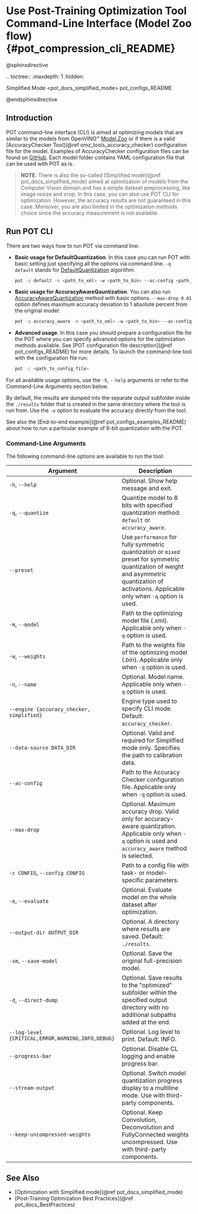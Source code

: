 # Use Post-Training Optimization Tool Command-Line Interface (Model Zoo flow){#pot_compression_cli_README}

@sphinxdirective

.. toctree::
   :maxdepth: 1
   :hidden:
   
   Simplified Mode <pot_docs_simplified_mode>
   pot_configs_README

@endsphinxdirective

## Introduction

POT command-line interface (CLI) is aimed at optimizing models that are similar to the models from OpenVINO&trade; [Model Zoo](https://github.com/openvinotoolkit/open_model_zoo) or if there is a valid [AccuracyChecker Tool](@ref omz_tools_accuracy_checker) configuration file for the model. Examples of AccuracyChecker configuration files can be found on [GitHub](https://github.com/openvinotoolkit/open_model_zoo/tree/master/models/public). Each model folder contains YAML configuration file that can be used with POT as is.

> **NOTE**: There is also the so-called [Simplified mode](@ref pot_docs_simplified_mode) aimed at optimizatoin of models from the Computer Vision domain and has a simple dataset preprocessing, like image resize and crop. In this case, you can also use POT CLI for optimization. However, the accuracy results are not guaranteed in this case. Moreover, you are also limited in the optimization methods choice since the accuracy measurement is not available.
 

## Run POT CLI 
There are two ways how to run POT via command line:

- **Basic usage for DefaultQuantization**. In this case you can run POT with basic setting just specifying all the options via command line. `-q default` stands for [DefaultQuantization](../openvino/tools/pot/algorithms/quantization/default/README.md) algorithm:
   ```sh
   pot -q default -m <path_to_xml> -w <path_to_bin> --ac-config <path_to_AC_config_yml>
   ```
- **Basic usage for AccuracyAwareQauntization**. You can also run [AccuracyAwareQuantization](../openvino/tools/pot/algorithms/quantization/accuracy_aware/README.md) method with basic options. `--max-drop 0.01` option defines maximum accuracy deviation to 1 absolute percent from the original model:
   ```sh
   pot -q accuracy_aware -m <path_to_xml> -w <path_to_bin> --ac-config <path_to_AC_config_yml> --max-drop 0.01
   ```
- **Advanced usage**. In this case you should prepare a configuration file for the POT where you can specify advanced options for the optimization
methods available. See [POT configuration file description](@ref pot_configs_README) for more details. 
To launch the command-line tool with the configuration file run:
   ```sh
   pot -c <path_to_config_file>
   ```
For all available usage options, use the `-h`, `--help` arguments or refer to the Command-Line Arguments section below.  

By default, the results are dumped into the separate output subfolder inside the `./results` folder that is created 
in the same directory where the tool is run from. Use the `-e` option to evaluate the accuracy directly from the tool.

See also the [End-to-end example](@ref pot_configs_examples_README) about how to run a particular example of 8-bit
quantization with the POT.

### Command-Line Arguments

The following command-line options are available to run the tool: 

| Argument                                          | Description                                             |
| ------------------------------------------------- | ------------------------------------------------------- |
| `-h`, `--help`                                    | Optional. Show help message and exit. |
| `-q`, `--quantize`                                | Quantize model to 8 bits with specified quantization method: `default` or `accuracy_aware`. |
| `--preset`                                        | Use `performance` for fully symmetric quantization or `mixed` preset for symmetric quantization of weight and asymmetric quantization of activations. Applicable only when `-q` option is used.|
| `-m`, `--model`                                   | Path to the optimizing model file (.xml). Applicable only when `-q` option is used. |
| `-w`, `--weights`                                 | Path to the weights file of the optimizing model (.bin). Applicable only when `-q` option is used. |
| `-n`, `--name`                                    | Optional. Model name. Applicable only when `-q` option is used. |
| `--engine {accuracy_checker, simplified}`         | Engine type used to specify CLI mode. Default: `accuracy_checker`. |
| `--data-source DATA_DIR`                          | Optional. Valid and required for Simplified mode only. Specifies the path to calibration data. |
| `--ac-config`                                     | Path to the Accuracy Checker configuration file. Applicable only when `-q` option is used. |
| `--max-drop`                                      | Optional. Maximum accuracy drop. Valid only for accuracy-aware quantization. Applicable only when `-q` option is used and `accuracy_aware` method is selected. |
| `-c CONFIG`, `--config CONFIG`                    | Path to a config file with task- or model-specific parameters.         |
| `-e`, `--evaluate`                                | Optional. Evaluate model on the whole dataset after optimization.  |
| `--output-dir OUTPUT_DIR`                         | Optional. A directory where results are saved. Default: `./results`. |
| `-sm`, `--save-model`                             | Optional. Save the original full-precision model. |
| `-d`, `--direct-dump`                             | Optional. Save results to the "optimized" subfolder within the specified output directory with no additional subpaths added at the end. |
| `--log-level {CRITICAL,ERROR,WARNING,INFO,DEBUG}` | Optional. Log level to print. Default: INFO. |
| `--progress-bar`                                  | Optional. Disable CL logging and enable progress bar. |
| `--stream-output`                                 | Optional. Switch model quantization progress display to a multiline mode. Use with third-party components. |
| `--keep-uncompressed-weights`                     | Optional. Keep Convolution, Deconvolution and FullyConnected weights uncompressed. Use with third-party components.|


## See Also
* [Optimization with Simplified mode](@ref pot_docs_simplified_mode)
* [Post-Training Optimization Best Practices](@ref pot_docs_BestPractices)
